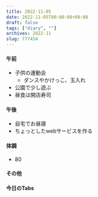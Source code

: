 ```yaml
---
title: 2022-11-05
date: 2022-11-05T00:00:00+09:00
draft: false
tags: ["diary", ""]
archives: 2022-11
slug: 777454
---
```

#### 午前
- 子供の運動会
  - ダンスやかけっこ、玉入れ
- 公園で少し遊ぶ
- 昼食は開店寿司
#### 午後
- 自宅でお昼寝
- ちょっとしたwebサービスを作る
#### 体調
- 80
#### その他
#### 今日のTabs